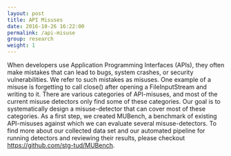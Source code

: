 ```yaml
---
layout: post
title: API Misuses
date: 2016-10-26 16:22:00
permalink: /api-misuse
group: research
weight: 1
---
```


When developers use Application Programming Interfaces (APIs), they often make mistakes that can lead to bugs, system crashes, or security vulnerabilities. We refer to such mistakes as misuses. One example of a misuse is forgetting to call close() after opening a FileInputStream and writing to it. There are various categories of API-misuses, and most of the current misuse detectors only find some of these categories. Our goal is to systematically design a misuse-detector that can cover most of these categories. As a first step, we created MUBench, a benchmark of existing API-misuses against which we can evaluate several misuse-detectors. To find more about our collected data set and our automated pipeline for running detectors and reviewing their results, please checkout https://github.com/stg-tud/MUBench. 
